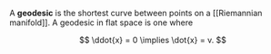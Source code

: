 A **geodesic** is the shortest curve between points on a [[Riemannian manifold]]. A geodesic in flat space is one where

$$
\ddot{x} = 0 \implies \dot{x} = v.
$$